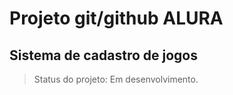 <h1> Projeto git/github ALURA </h1>
<h2> Sistema de cadastro de jogos </h2>

> Status do projeto: Em desenvolvimento.
